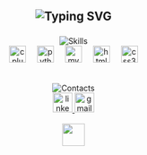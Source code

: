 <h2 align="center">
  <img src="https://readme-typing-svg.demolab.com/?font=Inconsolata&weight=500&size=50&duration=4000&pause=300&color=A7A459&center=true&vCenter=true&multiline=true&repeat=false&random=false&width=1300&height=140&lines=Hello+world+%F0%9F%8C%8F;I%27m+K+Sai+Datta%2C+a+CS+student+%F0%9F%92%BB+and+dreamer+%E2%9C%A8" alt="Typing SVG" />
</h2>

###


###



###

<div align="center">
  <img src="https://readme-typing-svg.demolab.com?font=Inconsolata&weight=500&size=30&duration=3000&pause=500&color=A7A459&center=false&vCenter=false&multiline=false&repeat=false&random=false&width=200&height=40&lines=Skills" alt="Skills" />
  <br>
  <img src="https://cdn.jsdelivr.net/gh/devicons/devicon/icons/cplusplus/cplusplus-original.svg" height="30" alt="cplusplus logo"  />
  <img width="12" />
  <img src="https://cdn.jsdelivr.net/gh/devicons/devicon/icons/python/python-original.svg" height="30" alt="python logo"  />
  <img width="12" />
  <img src="https://cdn.jsdelivr.net/gh/devicons/devicon/icons/mysql/mysql-original.svg" height="30" alt="mysql logo"  />
  <img width="12" />
  <img src="https://cdn.jsdelivr.net/gh/devicons/devicon/icons/html5/html5-original.svg" height="30" alt="html5 logo"  />
  <img width="12" />
  <img src="https://cdn.jsdelivr.net/gh/devicons/devicon/icons/css3/css3-original.svg" height="30" alt="css3 logo"  />
  
</div>
<br> <br>
<div align = center>
  <img align = "cener" src="https://readme-typing-svg.demolab.com?font=Inconsolata&weight=500&size=30&duration=3000&pause=500&color=D14836&center=false&vCenter=false&multiline=false&repeat=false&random=false&width=200&height=40&lines=Contact" alt="Contacts" />
  <br>
  <a href="https://www.linkedin.com/in/khh-sai-datta-b9483b224" target="_blank">
    <img src="https://img.shields.io/static/v1?message=LinkedIn&logo=linkedin&label=&color=0077B5&logoColor=white&labelColor=&style=for-the-badge" height="35" alt="linkedin logo" />
  </a>
  <a href="mailto:your-email@example.com" target="_blank">
    <img src="https://img.shields.io/static/v1?message=Gmail&logo=gmail&label=&color=D14836&logoColor=white&labelColor=&style=for-the-badge" height="35" alt="gmail logo" />
  </a>
  </div>


<!--
<div align="center">
  <img src="https://github-readme-stats.vercel.app/api?username=K-Datta&theme=dracula&show_icons=true&hide_border=false&count_private=true" height="150" alt="stats graph" />
</div>
-->


<div align = "center">
<br>
<img src="https://raw.githubusercontent.com/innng/innng/master/assets/kyubey.gif" height="40" />
<br>


